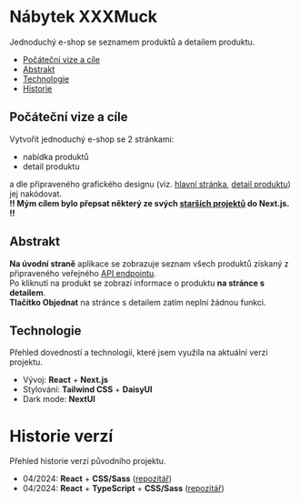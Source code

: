 # Nábytek XXXMuck
Jednoduchý e-shop se seznamem produktů a detailem produktu.

- [Počáteční vize a cíle](#počáteční-vize-a-cíle)
- [Abstrakt](#abstrakt)
- [Technologie](#technologie)
- [Historie](#historie-verzí)


## Počáteční vize a cíle
Vytvořit jednoduchý e-shop se 2 stránkami:  
  - nabídka produktů
  - detail produktu
 

a dle připraveného grafického designu (viz. [hlavní stránka](https://kodim.cz/cms/assets/czechitas/react-2/lekce/opakovani/projektik/xxxmuck/homepage.png), [detail produktu](https://kodim.cz/cms/assets/czechitas/react-2/lekce/opakovani/projektik/xxxmuck/productpage.png)) jej nakódovat.  
**!! Mým cílem bylo přepsat některý ze svých [starších projektů](#historie-verzí) do Next.js. !!**

## Abstrakt
**Na úvodní straně** aplikace se zobrazuje seznam všech produktů získaný z připraveného veřejného [API endpointu](https://apps.kodim.cz/react-2/xxxmuck/products).  
Po kliknutí na produkt se zobrazí informace o produktu **na stránce s detailem**.  
**Tlačítko Objednat** na stránce s detailem zatím neplní žádnou funkci.

## Technologie
Přehled dovedností a technologií, které jsem využila na aktuální verzi projektu.
- Vývoj: **React** + **Next.js**
- Stylování: **Tailwind CSS** + **DaisyUI**
- Dark mode: **NextUI**

# Historie verzí
Přehled historie verzí původního projektu.
- 04/2024: **React** + **CSS/Sass** ([repozitář](https://github.com/wendykr/OPAKOVANI-PROJEKT-XXXMuck))
- 04/2024: **React** + **TypeScript** + **CSS/Sass** ([repozitář](https://github.com/wendykr/xxxmuck-ts))
